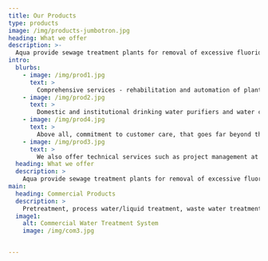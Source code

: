 ```yaml
---
title: Our Products
type: products
image: /img/products-jumbotron.jpg
heading: What we offer
description: >-
  Aqua provide sewage treatment plants for removal of excessive fluoride, arsenic, iron and nitrates from water. These along with disinfection systems have been adapted to rural needs.
intro:
  blurbs:
    - image: /img/prod1.jpg
      text: >
        Comprehensive services - rehabilitation and automation of plant, BOT/Lease, O&M, consultancy, operator training, design engineering and project management.
    - image: /img/prod2.jpg
      text: >
        Domestic and institutional drinking water purifiers and water conditioners; central drinking water treatment systems.
    - image: /img/prod4.jpg
      text: >
        Above all, commitment to customer care, that goes far beyond the sale. Technical service support is a key component of our solutions. 
    - image: /img/prod3.jpg
      text: >
        We also offer technical services such as project management at site, design, erection and commissioning, operation & maintenance of plant and supply of spares.
  heading: What we offer
  description: >
    Aqua provide sewage treatment plants for removal of excessive fluoride, arsenic, iron and nitrates from water. These along with disinfection systems have been adapted to rural needs.
main:
  heading: Commercial Products
  description: >
    Pretreatment, process water/liquid treatment, waste water treatment, water recycle and product recovery using various physico-chemical processes for settling, clarification, filtration, and disinfection, membrane and technology.
  image1:
    alt: Commercial Water Treatment System
    image: /img/com3.jpg


---
```


